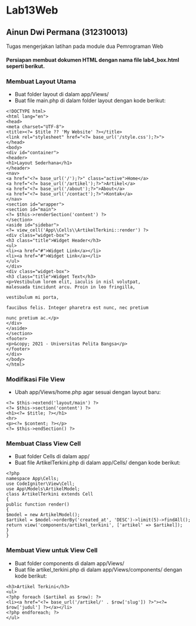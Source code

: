 # Lab13Web
## Ainun Dwi Permana (312310013)

Tugas mengerjakan latihan pada module dua Pemrograman Web
       

#### Persiapan membuat dokumen HTML dengan nama file lab4_box.html seperti berikut.

### Membuat Layout Utama
- Buat folder layout di dalam app/Views/
- Buat file main.php di dalam folder layout dengan kode berikut:
```ssh
<!DOCTYPE html>
<html lang="en">
<head>
<meta charset="UTF-8">
<title><?= $title ?? 'My Website' ?></title>
<link rel="stylesheet" href="<?= base_url('/style.css');?>">
</head>
<body>
<div id="container">
<header>
<h1>Layout Sederhana</h1>
</header>
<nav>
<a href="<?= base_url('/');?>" class="active">Home</a>
<a href="<?= base_url('/artikel');?>">Artikel</a>
<a href="<?= base_url('/about');?>">About</a>
<a href="<?= base_url('/contact');?>">Kontak</a>
</nav>
<section id="wrapper">
<section id="main">
<?= $this->renderSection('content') ?>
</section>
<aside id="sidebar">
<?= view_cell('App\\Cells\\ArtikelTerkini::render') ?>
<div class="widget-box">
<h3 class="title">Widget Header</h3>
<ul>
<li><a href="#">Widget Link</a></li>
<li><a href="#">Widget Link</a></li>
</ul>
</div>
<div class="widget-box">
<h3 class="title">Widget Text</h3>
<p>Vestibulum lorem elit, iaculis in nisl volutpat,
malesuada tincidunt arcu. Proin in leo fringilla,

vestibulum mi porta,

faucibus felis. Integer pharetra est nunc, nec pretium

nunc pretium ac.</p>
</div>
</aside>
</section>
<footer>
<p>&copy; 2021 - Universitas Pelita Bangsa</p>
</footer>
</div>
</body>
</html>
```
### Modifikasi File View
- Ubah app/Views/home.php agar sesuai dengan layout baru:
```ssh
<?= $this->extend('layout/main') ?>
<?= $this->section('content') ?>
<h1><?= $title; ?></h1>
<hr>
<p><?= $content; ?></p>
<?= $this->endSection() ?>
```
### Membuat Class View Cell
- Buat folder Cells di dalam app/
- Buat file ArtikelTerkini.php di dalam app/Cells/ dengan kode berikut:
```ssh
<?php
namespace App\Cells;
use CodeIgniter\View\Cell;
use App\Models\ArtikelModel;
class ArtikelTerkini extends Cell
{
public function render()
{
$model = new ArtikelModel();
$artikel = $model->orderBy('created_at', 'DESC')->limit(5)->findAll();
return view('components/artikel_terkini', ['artikel' => $artikel]);
}
}
```

### Membuat View untuk View Cell
- Buat folder components di dalam app/Views/
- Buat file artikel_terkini.php di dalam app/Views/components/ dengan kode berikut:
```ssh
<h3>Artikel Terkini</h3>
<ul>
<?php foreach ($artikel as $row): ?>
<li><a href="<?= base_url('/artikel/' . $row['slug']) ?>"><?=
$row['judul'] ?></a></li>
<?php endforeach; ?>
</ul>
```
